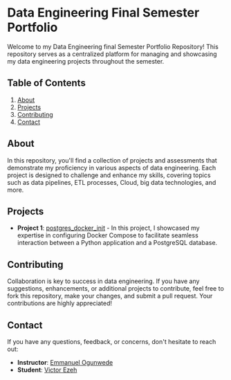 # Data Engineering Final Semester Portfolio

Welcome to my Data Engineering final Semester Portfolio Repository! This repository serves as a centralized platform for managing and showcasing my data engineering projects throughout the semester.

## Table of Contents
1. [About](#about)
2. [Projects](#projects)
3. [Contributing](#contributing)
4. [Contact](#contact)

## About
In this repository, you'll find a collection of projects and assessments that demonstrate my proficiency in various aspects of data engineering. Each project is designed to challenge and enhance my skills, covering topics such as data pipelines, ETL processes, Cloud, big data technologies, and more.


## Projects
- **Project 1**: [postgres_docker_init](https://github.com/victorcezeh/data-engineering-final-semester-portfolio/tree/main/postgres_docker_init) - In this project, I showcased my expertise in configuring Docker Compose to facilitate seamless interaction between a Python application and a PostgreSQL database.


## Contributing
Collaboration is key to success in data engineering. If you have any suggestions, enhancements, or additional projects to contribute, feel free to fork this repository, make your changes, and submit a pull request. Your contributions are highly appreciated!

## Contact
If you have any questions, feedback, or concerns, don't hesitate to reach out:
- **Instructor**: [Emmanuel Ogunwede](https://github.com/JesuFemi-O)
- **Student**: [Victor Ezeh](https://linktr.ee/victorcezeh)
